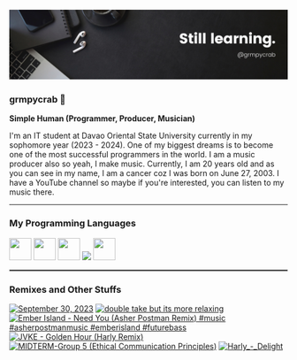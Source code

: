 <p><img src = "img-src/banner.png"></p>

### grmpycrab 🦀
**Simple Human (Programmer, Producer, Musician)**

I'm an IT student at Davao Oriental State University currently in my sophomore year (2023 - 2024). One of my biggest dreams is to become one of the most successful programmers in the world. I am a music producer also so yeah, I make music. Currently, I am 20 years old and as you can see in my name, I am a cancer coz I was born on June 27, 2003. I have a YouTube channel so maybe if you're interested, you can listen to my music there.

---
### My Programming Languages

<p align="left">
<img src="https://cdn.jsdelivr.net/gh/devicons/devicon/icons/java/java-original.svg" width="40" height="40"/>
<img src="https://cdn.jsdelivr.net/gh/devicons/devicon/icons/python/python-original.svg" width="40" height="40"/>
<img src="https://cdn.jsdelivr.net/gh/devicons/devicon/icons/html5/html5-original.svg" width="40" height="40""/>
<img src="https://cdn.jsdelivr.net/gh/devicons/devicon/icons/css3/css3-original.svg" width="40 height="40"/>
<img src="https://cdn.jsdelivr.net/gh/devicons/devicon/icons/javascript/javascript-original.svg" width="40" height="40"/>
</p>

<hr style="border:1px solid gray">

### Remixes and Other Stuffs

<!-- BEGIN YOUTUBE-CARDS -->
[![September 30, 2023](https://ytcards.demolab.com/?id=Rk4yRT0F0aA&title=September+30%2C+2023&lang=en&timestamp=1696035268&background_color=%230d1117&title_color=%23ffffff&stats_color=%23dedede&max_title_lines=1&width=250&border_radius=5 "September 30, 2023")](https://www.youtube.com/watch?v=Rk4yRT0F0aA)
[![double take but its more relaxing](https://ytcards.demolab.com/?id=3ZQkM0sCkWg&title=double+take+but+its+more+relaxing&lang=en&timestamp=1692266541&background_color=%230d1117&title_color=%23ffffff&stats_color=%23dedede&max_title_lines=1&width=250&border_radius=5 "double take but its more relaxing")](https://www.youtube.com/watch?v=3ZQkM0sCkWg)
[![Ember Island - Need You (Asher Postman Remix) #music #asherpostmanmusic #emberisland #futurebass](https://ytcards.demolab.com/?id=GuxQzW9YXK0&title=Ember+Island+-+Need+You+%28Asher+Postman+Remix%29+%23music+%23asherpostmanmusic+%23emberisland+%23futurebass&lang=en&timestamp=1691750218&background_color=%230d1117&title_color=%23ffffff&stats_color=%23dedede&max_title_lines=1&width=250&border_radius=5 "Ember Island - Need You (Asher Postman Remix) #music #asherpostmanmusic #emberisland #futurebass")](https://www.youtube.com/watch?v=GuxQzW9YXK0)
[![JVKE  - Golden Hour (Harly Remix)](https://ytcards.demolab.com/?id=c9vv5B2J25Q&title=JVKE++-+Golden+Hour+%28Harly+Remix%29&lang=en&timestamp=1691121350&background_color=%230d1117&title_color=%23ffffff&stats_color=%23dedede&max_title_lines=1&width=250&border_radius=5 "JVKE  - Golden Hour (Harly Remix)")](https://www.youtube.com/watch?v=c9vv5B2J25Q)
[![MIDTERM-Group 5 (Ethical Communication Principles)](https://ytcards.demolab.com/?id=b2IH9rW3YBk&title=MIDTERM-Group+5+%28Ethical+Communication+Principles%29&lang=en&timestamp=1681450976&background_color=%230d1117&title_color=%23ffffff&stats_color=%23dedede&max_title_lines=1&width=250&border_radius=5 "MIDTERM-Group 5 (Ethical Communication Principles)")](https://www.youtube.com/watch?v=b2IH9rW3YBk)
[![Harly_-_Delight](https://ytcards.demolab.com/?id=4SF15vjMUJs&title=Harly_-_Delight&lang=en&timestamp=1676183761&background_color=%230d1117&title_color=%23ffffff&stats_color=%23dedede&max_title_lines=1&width=250&border_radius=5 "Harly_-_Delight")](https://www.youtube.com/watch?v=4SF15vjMUJs)
<!-- END YOUTUBE-CARDS -->